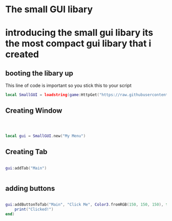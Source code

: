 # The small GUI libary

# introducing the small gui libary its the most compact gui libary that i created


## booting the libary up 

This line of code is important so you stick this to your script
```lua
local SmallGUI = loadstring(game:HttpGet("https://raw.githubusercontent.com/AzxerMan000/Small-Gui-libary-/refs/heads/main/Source.lua"))()
```

## Creating Window

```lua



local gui = SmallGUI.new("My Menu")

```

## Creating Tab

```lua 

gui:addTab("Main")



```

## adding buttons

```lua

gui:addButtonToTab("Main", "Click Me", Color3.fromRGB(150, 150, 150), function()
    print("Clicked!")
end)

```

